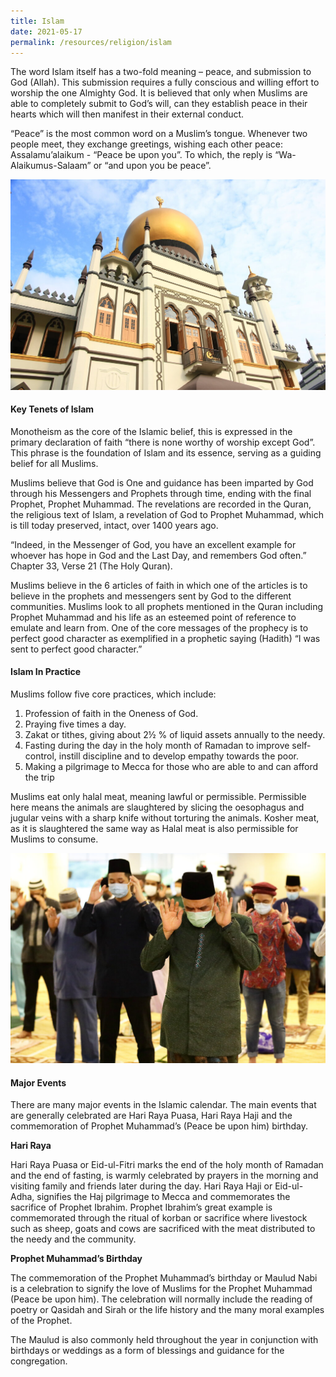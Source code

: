 ```yaml
---
title: Islam
date: 2021-05-17
permalink: /resources/religion/islam
---
```

The word Islam itself has a two-fold meaning – peace, and submission to God (Allah). This submission requires a fully conscious and willing effort to worship the one Almighty God. It is believed that only when Muslims are able to completely submit to God’s will, can they establish peace in their hearts which will then manifest in their external conduct.
 
“Peace” is the most common word on a Muslim’s tongue. Whenever two people meet, they exchange greetings, wishing each other peace: Assalamu’alaikum - “Peace be upon you”. To which, the reply is “Wa-Alaikumus-Salaam” or “and upon you be peace”.

![Sultan Mosque, Singapore](/images/religion/singapore-sultan-mosque-exterior.jpg)
 
#### Key Tenets of Islam
 
Monotheism as the core of the Islamic belief, this is expressed in the primary declaration of faith “there is none worthy of worship except God”. This phrase is the foundation of Islam and its essence, serving as a guiding belief for all Muslims.
 
Muslims believe that God is One and guidance has been imparted by God through his Messengers and Prophets through time, ending with the final Prophet, Prophet Muhammad. The revelations are recorded in the Quran, the religious text of Islam, a revelation of God to Prophet Muhammad, which is till today preserved, intact, over 1400 years ago.
 
“Indeed, in the Messenger of God, you have an excellent example for whoever has hope in God and the Last Day, and remembers God often.” Chapter 33, Verse 21 (The Holy Quran).
 
Muslims believe in the 6 articles of faith in which one of the articles is to believe in the prophets and messengers sent by God to the different communities. Muslims look to all prophets mentioned in the Quran including Prophet Muhammad and his life as an esteemed point of reference to emulate and learn from. One of the core messages of the prophecy is to perfect good character as exemplified in a prophetic saying (Hadith) “I was sent to perfect good character.”
 
#### Islam In Practice
 
Muslims follow five core practices, which include: 
1.  Profession of faith in the Oneness of God. 
2.  Praying five times a day. 
3.  Zakat or tithes, giving about 2½ % of liquid assets annually to the needy. 
4.  Fasting during the day in the holy month of Ramadan to improve self-control, instill discipline and to develop empathy towards the poor. 
5.  Making a pilgrimage to Mecca for those who are able to and can afford the trip
 
Muslims eat only halal meat, meaning lawful or permissible. Permissible here means the animals are slaughtered by slicing the oesophagus and jugular veins with a sharp knife without torturing the animals. Kosher meat, as it is slaughtered the same way as Halal meat is also permissible for Muslims to consume.

![Muslims praying together](/images/religion/muslims-praying-muis.jpg)
 
#### Major Events
 
There are many major events in the Islamic calendar. The main events that are generally celebrated are Hari Raya Puasa, Hari Raya Haji and the commemoration of Prophet Muhammad’s (Peace be upon him) birthday. 
 
**Hari Raya**
 
Hari Raya Puasa or Eid-ul-Fitri marks the end of the holy month of Ramadan and the end of fasting, is warmly celebrated by prayers in the morning and visiting family and friends later during the day. Hari Raya Haji or Eid-ul-Adha, signifies the Haj pilgrimage to Mecca and commemorates the sacrifice of Prophet Ibrahim. Prophet Ibrahim’s great example is commemorated through the ritual of korban or sacrifice where livestock such as sheep, goats and cows are sacrificed with the meat distributed to the needy and the community.
 
**Prophet Muhammad’s Birthday**
 
The commemoration of the Prophet Muhammad’s birthday or Maulud Nabi is a celebration to signify the love of Muslims for the Prophet Muhammad (Peace be upon him). The celebration will normally include the reading of poetry or Qasidah and Sirah or the life history and the many moral examples of the Prophet.
 
The Maulud is also commonly held throughout the year in conjunction with birthdays or weddings as a form of blessings and guidance for the congregation.